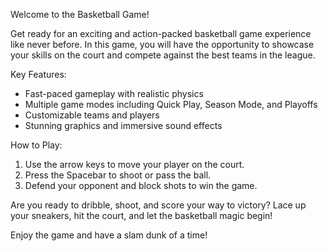 Welcome to the Basketball Game!

Get ready for an exciting and action-packed basketball game experience like never before. In this game, you will have the opportunity to showcase your skills on the court and compete against the best teams in the league.

Key Features:
- Fast-paced gameplay with realistic physics
- Multiple game modes including Quick Play, Season Mode, and Playoffs
- Customizable teams and players
- Stunning graphics and immersive sound effects

How to Play:
1. Use the arrow keys to move your player on the court.
2. Press the Spacebar to shoot or pass the ball.
3. Defend your opponent and block shots to win the game.

Are you ready to dribble, shoot, and score your way to victory? Lace up your sneakers, hit the court, and let the basketball magic begin!

Enjoy the game and have a slam dunk of a time!
